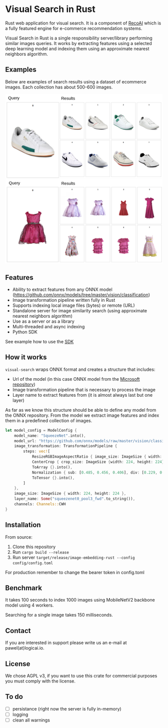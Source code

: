 # Visual Search in Rust

Rust web application for visual search. It is a component of [RecoAI](https://recoai.net) which is a fully featured engine
for e-commerce recommendation systems.

Visual Search in Rust is a single responsibility server/library performing similar images queries. It works by 
extracting features using a selected deep learning model and indexing them using an approximate nearest neighbors
algorithm. 

Examples
-----------

Below are examples of search results using a dataset of ecommerce images. Each collection has about 500-600 images.

<img src="images/examples/shoes_1.png" alt="Similar shoes images"/>

<img src="images/examples/girls_apparel_1.png" alt="Similar girls' dresses"/>

Features
-----------

- Ability to extract features from any ONNX model (https://github.com/onnx/models/tree/master/vision/classification)
- Image transformation pipeline written fully in Rust
- Supports indexing local image files (bytes) or remote (URL)
- Standalone server for image similarity search (using approximate nearest neighbors algorithm)
- Use as a server or as a library
- Multi-threaded and async indexing
- Python SDK

See example how to use the [SDK](sdk/sdk_example/visual_search_python_sdk_example.ipynb)

How it works
-----------

`visual-search` wraps ONNX format and creates a structure that includes:
- Url of the model (in this case ONNX model from the [Microsoft repository](https://github.com/onnx/models))
- Image transformation pipeline that is necessary to process the image
- Layer name to extract features from (it is almost always last but one layer)

As far as we know this structure should be able to define any model from the ONNX
repository. From the model we extract image features and index them in a predefined
collection of images.

```rust
let model_config = ModelConfig {
    model_name: "SqueezeNet".into(),
    model_url: "https://github.com/onnx/models/raw/master/vision/classification/squeezenet/model/squeezenet1.1-7.onnx".into(),
    image_transformation: TransformationPipeline {
        steps: vec![
            ResizeRGBImageAspectRatio { image_size: ImageSize { width: 224, height: 224 }, scale: 87.5, filter: FilterType::Nearest }.into(),
            CenterCrop { crop_size: ImageSize {width: 224, height: 224} }.into(),
            ToArray {}.into(),
            Normalization { sub: [0.485, 0.456, 0.406], div: [0.229, 0.224, 0.225], zeroone: true }.into(),
            ToTensor {}.into(),
        ]
    },
    image_size: ImageSize { width: 224, height: 224 },
    layer_name: Some("squeezenet0_pool3_fwd".to_string()),
    channels: Channels::CWH
}
```

Installation
-----------

From source:

1. Clone this repository
2. Run `cargo build --release`
3. Run server `target/release/image-embedding-rust --config config/config.toml`

For production remember to change the bearer token in config.toml

Benchmark
-----------

It takes 100 seconds to index 1000 images using MobileNetV2 backbone model using 4 workers.

Searching for a single image takes 150 milliseconds.

Contact
-----------

If you are interested in support please write us an e-mail at pawel(at)logicai.io.

License
-----------

We chose AGPL v3, if you want to use this crate for commercial purposes you must comply
with the license.

To do
-----------

- [ ] persistance (right now the server is fully in-memory)
- [ ] logging
- [ ] clean all warnings
